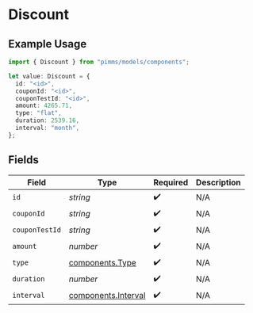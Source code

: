 # Discount

## Example Usage

```typescript
import { Discount } from "pimms/models/components";

let value: Discount = {
  id: "<id>",
  couponId: "<id>",
  couponTestId: "<id>",
  amount: 4265.71,
  type: "flat",
  duration: 2539.16,
  interval: "month",
};
```

## Fields

| Field                                                      | Type                                                       | Required                                                   | Description                                                |
| ---------------------------------------------------------- | ---------------------------------------------------------- | ---------------------------------------------------------- | ---------------------------------------------------------- |
| `id`                                                       | *string*                                                   | :heavy_check_mark:                                         | N/A                                                        |
| `couponId`                                                 | *string*                                                   | :heavy_check_mark:                                         | N/A                                                        |
| `couponTestId`                                             | *string*                                                   | :heavy_check_mark:                                         | N/A                                                        |
| `amount`                                                   | *number*                                                   | :heavy_check_mark:                                         | N/A                                                        |
| `type`                                                     | [components.Type](../../models/components/type.md)         | :heavy_check_mark:                                         | N/A                                                        |
| `duration`                                                 | *number*                                                   | :heavy_check_mark:                                         | N/A                                                        |
| `interval`                                                 | [components.Interval](../../models/components/interval.md) | :heavy_check_mark:                                         | N/A                                                        |